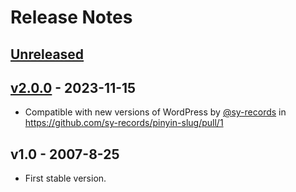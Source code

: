 # Release Notes

## [Unreleased](https://github.com/sy-records/pinyin-slug/compare/v2.0.0...main)

## [v2.0.0](https://github.com/sy-records/pinyin-slug/compare/v1.0.0...v2.0.0) - 2023-11-15

- Compatible with new versions of WordPress by [@sy-records](https://github.com/sy-records) in https://github.com/sy-records/pinyin-slug/pull/1

## v1.0 - 2007-8-25

- First stable version.
